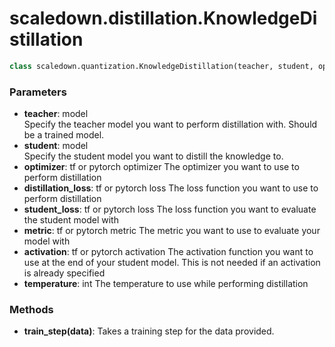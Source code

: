 # scaledown.distillation.KnowledgeDistillation

```py
class scaledown.quantization.KnowledgeDistillation(teacher, student, optimizer, distillation_loss, student_loss, metric, activation, temperature=1)
```

### Parameters
- **teacher**: model  
  Specify the teacher model you want to perform distillation with. Should be a trained model.
- **student**: model  
  Specify the student model you want to distill the knowledge to.
- **optimizer**: tf or pytorch optimizer
  The optimizer you want to use to perform distillation
- **distillation\_loss**: tf or pytorch loss
  The loss function you want to use to perform distillation
- **student\_loss**: tf or pytorch loss
  The loss function you want to evaluate the student model with
- **metric**: tf or pytorch metric
  The metric you want to use to evaluate your model with
- **activation**: tf or pytorch activation
  The activation function you want to use at the end of your student model. This is not needed if an activation is already specified
- **temperature**: int
  The temperature to use while performing distillation

### Methods
- **train_step(data)**: Takes a training step for the data provided.
